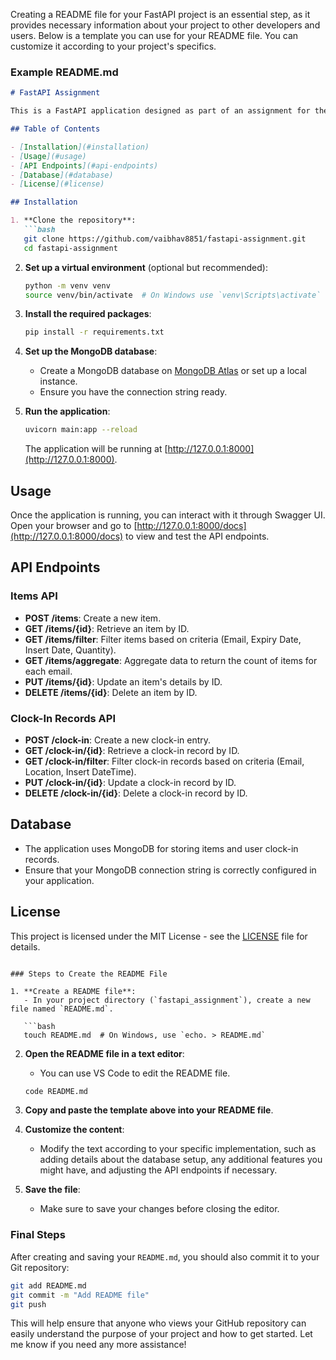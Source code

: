 Creating a README file for your FastAPI project is an essential step, as it provides necessary information about your project to other developers and users. Below is a template you can use for your README file. You can customize it according to your project's specifics.

### Example README.md

```markdown
# FastAPI Assignment

This is a FastAPI application designed as part of an assignment for the Python Developer position at Vodex.ai. The application performs CRUD operations for two entities: **Items** and **User Clock-In Records**.

## Table of Contents

- [Installation](#installation)
- [Usage](#usage)
- [API Endpoints](#api-endpoints)
- [Database](#database)
- [License](#license)

## Installation

1. **Clone the repository**:
   ```bash
   git clone https://github.com/vaibhav8851/fastapi-assignment.git
   cd fastapi-assignment
   ```

2. **Set up a virtual environment** (optional but recommended):
   ```bash
   python -m venv venv
   source venv/bin/activate  # On Windows use `venv\Scripts\activate`
   ```

3. **Install the required packages**:
   ```bash
   pip install -r requirements.txt
   ```

4. **Set up the MongoDB database**:
   - Create a MongoDB database on [MongoDB Atlas](https://www.mongodb.com/cloud/atlas) or set up a local instance.
   - Ensure you have the connection string ready.

5. **Run the application**:
   ```bash
   uvicorn main:app --reload
   ```
   The application will be running at [http://127.0.0.1:8000](http://127.0.0.1:8000).

## Usage

Once the application is running, you can interact with it through Swagger UI. Open your browser and go to [http://127.0.0.1:8000/docs](http://127.0.0.1:8000/docs) to view and test the API endpoints.

## API Endpoints

### Items API

- **POST /items**: Create a new item.
- **GET /items/{id}**: Retrieve an item by ID.
- **GET /items/filter**: Filter items based on criteria (Email, Expiry Date, Insert Date, Quantity).
- **GET /items/aggregate**: Aggregate data to return the count of items for each email.
- **PUT /items/{id}**: Update an item's details by ID.
- **DELETE /items/{id}**: Delete an item by ID.

### Clock-In Records API

- **POST /clock-in**: Create a new clock-in entry.
- **GET /clock-in/{id}**: Retrieve a clock-in record by ID.
- **GET /clock-in/filter**: Filter clock-in records based on criteria (Email, Location, Insert DateTime).
- **PUT /clock-in/{id}**: Update a clock-in record by ID.
- **DELETE /clock-in/{id}**: Delete a clock-in record by ID.

## Database

- The application uses MongoDB for storing items and user clock-in records.
- Ensure that your MongoDB connection string is correctly configured in your application.

## License

This project is licensed under the MIT License - see the [LICENSE](LICENSE) file for details.
```

### Steps to Create the README File

1. **Create a README file**:
   - In your project directory (`fastapi_assignment`), create a new file named `README.md`.

   ```bash
   touch README.md  # On Windows, use `echo. > README.md`
   ```

2. **Open the README file in a text editor**:
   - You can use VS Code to edit the README file.

   ```bash
   code README.md
   ```

3. **Copy and paste the template above into your README file**.

4. **Customize the content**:
   - Modify the text according to your specific implementation, such as adding details about the database setup, any additional features you might have, and adjusting the API endpoints if necessary.

5. **Save the file**:
   - Make sure to save your changes before closing the editor.

### Final Steps

After creating and saving your `README.md`, you should also commit it to your Git repository:

```bash
git add README.md
git commit -m "Add README file"
git push
```

This will help ensure that anyone who views your GitHub repository can easily understand the purpose of your project and how to get started. Let me know if you need any more assistance!
